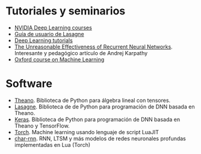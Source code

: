 # Tutoriales y seminarios

* [NVIDIA Deep Learning courses](https://developer.nvidia.com/deep-learning-courses)
* [Guía de usuario de Lasagne](http://lasagne.readthedocs.io/en/latest/)
* [Deep Learning tutorials](http://deeplearning.net/tutorial/)
* [The Unreasonable Effectiveness of Recurrent Neural Networks](http://karpathy.github.io/2015/05/21/rnn-effectiveness/). Interesante y pedagógico artículo de Andrej Karpathy
* [Oxford course on Machine Learning](https://www.cs.ox.ac.uk/people/nando.defreitas/machinelearning/)

# Software

* [Theano](https://github.com/Theano/Theano). Biblioteca de Python para álgebra lineal con tensores.
* [Lasagne](https://github.com/Lasagne/Lasagne). Biblioteca de de Python para programación de DNN basada en Theano.
* [Keras](https://github.com/fchollet/keras). Biblioteca de Python para programación de DNN basada en Theano y TensorFlow.
* [Torch](http://torch.ch/). Machine learning usando lenguaje de script LuaJIT
* [char-rnn](https://github.com/karpathy/char-rnn). RNN, LTSM y más modelos de redes neuronales profundas implementadas en Lua (Torch)
